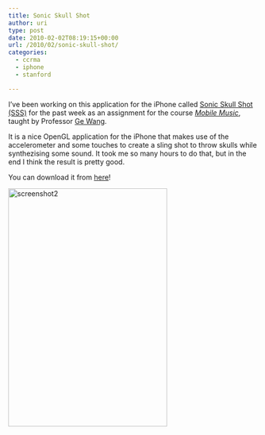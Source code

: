 ```yaml
---
title: Sonic Skull Shot
author: uri
type: post
date: 2010-02-02T08:19:15+00:00
url: /2010/02/sonic-skull-shot/
categories:
  - ccrma
  - iphone
  - stanford

---
```

I&#8217;ve been working on this application for the iPhone called [Sonic Skull Shot (SSS)][1] for the past week as an assignment for the course [_Mobile Music_][2], taught by Professor [Ge Wang][3].

It is a nice OpenGL application for the iPhone that makes use of the accelerometer and some touches to create a sling shot to throw skulls while synthezising some sound. It took me so many hours to do that, but in the end I think the result is pretty good.

You can download it from [here][1]!

[<img src="/wp-content/uploads/2010/02/screenshot2.png" alt="screenshot2" title="screenshot2" width="320" height="480" class="aligncenter size-full wp-image-753" />][4]

 [1]: https://ccrma.stanford.edu/~urinieto/256b/hw2/
 [2]: https://ccrma.stanford.edu/courses/256b/
 [3]: https://ccrma.stanford.edu/~ge/
 [4]: /wp-content/uploads/2010/02/screenshot2.png